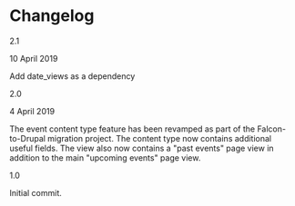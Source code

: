 Changelog
=========

2.1

10 April 2019

Add date_views as a dependency


2.0

4 April 2019

The event content type feature has been revamped as part of the Falcon-to-Drupal migration project.
The content type now contains additional useful fields.
The view also now contains a "past events" page view in addition to the main "upcoming events" page view.


1.0

Initial commit.
